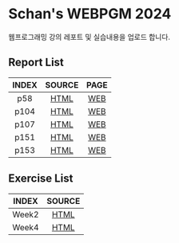 # Schan's WEBPGM 2024
웹프로그래밍 강의 레포트 및 실습내용을 업로드 합니다.

## Report List
|INDEX|SOURCE|PAGE|
|:---:|:---:|:---:|
| p58 | [HTML](/0910/Report/p58/index.html) | [WEB](https://schan-0.github.io/webpgm/0910/Report/p58/index.html) |
| p104 | [HTML](/0910/Report/p104/index.html) | [WEB](https://schan-0.github.io/webpgm/0910/Report/p104/index.html) |
| p107 | [HTML](/0924/Report/p107/p107_01.html) | [WEB](https://schan-0.github.io/webpgm/0924/Report/p107_01.html) |
| p151  | [HTML](/0924/Report/p151/index.html) | [WEB](https://schan-0.github.io/webpgm/0924/Report/p151/index.html) |
| p153 | [HTML](/0924/Report/p153/p153_01.html) | [WEB](https://schan-0.github.io/webpgm/0924/Report/p153/p153_01.html) |

## Exercise List
|INDEX|SOURCE|
|:---:|:---:|
| Week2 | [HTML](/0910/0910.html) |
| Week4 | [HTML](/0924/FormTest.html) |
